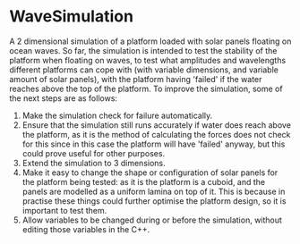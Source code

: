 # WaveSimulation
A 2 dimensional simulation of a platform loaded with solar panels floating on ocean waves.
So far, the simulation is intended to test the stability of the platform when floating on waves, to test what amplitudes and wavelengths different platforms can cope with (with variable dimensions, and variable amount of solar panels), with the platform having 'failed' if the water reaches above the top of the platform. To improve the simulation, some of the next steps are as follows:
1. Make the simulation check for failure automatically.
2. Ensure that the simulation still runs accurately if water does reach above the platform, as it is the method of calculating the forces does not check for this since in this case the platform will have 'failed' anyway, but this could prove useful for other purposes.
3. Extend the simulation to 3 dimensions.
4. Make it easy to change the shape or configuration of solar panels for the platform being tested: as it is the platform is a cuboid, and the panels are modelled as a uniform lamina on top of it. This is because in practise these things could further optimise the platform design, so it is important to test them.
5. Allow variables to be changed during or before the simulation, without editing those variables in the C++.
